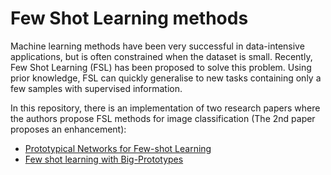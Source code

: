 # Few Shot Learning methods

Machine learning methods have been very successful in data-intensive applications, but is often constrained when the dataset is small. Recently, Few Shot Learning (FSL) has been proposed to solve this problem. Using prior knowledge, FSL can quickly generalise to new tasks containing only a few samples with supervised information. 

In this repository, there is an implementation of two research papers where the authors propose FSL methods for image classification (The 2nd paper proposes an enhancement): 

- [Prototypical Networks for Few-shot Learning](https://arxiv.org/abs/1703.05175)
- [Few shot learning with Big-Prototypes](https://openreview.net/pdf?id=mL07kYPn3E)
